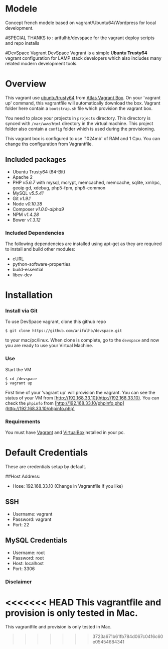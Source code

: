 # Modele
Concept french modele based on vagrant/Ubuntu64/Wordpress for local development.

#SPECIAL THANKS to :
arifulhb/devspace for the vagrant deploy scripts and repo installs

#DevSpace Vagrant
DevSpace Vagrant is a simple __Ubuntu Trusty64__ vagrant configuration for LAMP stack developers which also includes many related modern development tools.


# Overview
This vagrant use [ubuntu/trusty64](https://atlas.hashicorp.com/ubuntu/boxes/trusty64) from [Atlas Vagrant Box](https://atlas.hashicorp.com/boxes/search?utm_source=vagrantcloud.com&vagrantcloud=1).
  On your 'vagrant up' command, this vagrantfile will automatically download the box. Vagrant folder here contain a `bootstrap.sh` file which provision the vagrant box.
  
  You need to place your projects in `projects` directory. This directory is synced with `/var/www/html` directory in the virtual machine. 
  This project folder also contain a `config` folder which is used during the provisioning. 

This vagrant box is configured to use '1024mb' of RAM and 1 Cpu. You can change ths configuration from Vagrantfile.
 
## Included packages

- Ubuntu Trusty64 (64-Bit)
- Apache 2
- PHP _v5.6.7_ with mysql, mcrypt, memcached, memcache, sqlite, xmlrpc, geoip gd, xdebug, php5-fpm, php5-common
- MySQL _v5.5.41_
- Git _v1.9.1_
- Node _v0.10.38_
- Composer _v1.0.0-alpha9_
- NPM _v1.4.28_
- Bower _v1.3.12_

### Included Dependencies
The following dependencies are installed using apt-get as they are required to install and build other modules:

- cURL
- python-software-properties
- build-essential
- libev-dev

 
# Installation

### Install via Git
To use DevSpace vagrant, clone this github repo 

    $ git clone https://github.com/arifulhb/devspace.git
to your mac/pc/linux.  When clone is complete, go to the `devspace` and now you are ready to use your Virtual Machine.

### Use
Start the VM

    $ cd /devspace
    $ vagrant up

First time of your 'vagrant up' will provision the vagrant. You can see the status of your VM from [http://192.168.33.10](http://192.168.33.10).
You can check the `phpinfo` from  [http://192.168.33.10/phpinfo.php](http://192.168.33.10/phpinfo.php)

### Requirements
You must have [Vagrant](http://vagrantup.com) and [VirtualBox](https://www.virtualbox.org)installed in your pc.


# Default Credentials
These are credentials setup by default.

##Host Address:
- Hose: 192.168.33.10 (Change in Vagrantfile if you like)
 
## SSH
- Username: vagrant
- Password: vagrant
- Port: 22

## MySQL Credentials
- Username: root
- Password: root
- Host: localhost
- Port: 3306

 
### Disclaimer
<<<<<<< HEAD
This vagrantfile and provision is only tested in Mac.
=======
This vagrantfile and provision is only tested in Mac.
>>>>>>> 3723a671b61fb784d067c0416c60e05454684341
